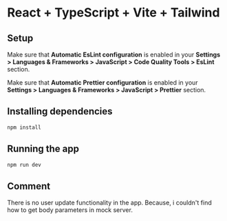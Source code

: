 # React + TypeScript + Vite + Tailwind

## Setup

Make sure that <strong>Automatic EsLint configuration</strong> is enabled in your <strong>Settings > Languages & Frameworks > JavaScript > Code Quality Tools > EsLint</strong> section.

Make sure that <strong>Automatic Prettier configuration</strong> is enabled in your <strong>Settings > Languages & Frameworks > JavaScript > Prettier</strong> section.

## Installing dependencies

```bash
npm install
```

## Running the app
```bash
npm run dev
```

## Comment

There is no user update functionality in the app. Because, i couldn't find how to get body parameters in mock server.